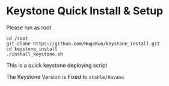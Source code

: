 Keystone Quick Install & Setup
===============================

Please run as root

	cd /root
	git clone https://github.com/HugoKuo/keystone_install.git
	cd keystone_install
	./install_keystone.sh

This is a quick keystone deploying script

The Keystone Version is Fixed to ``stable/Havana``
